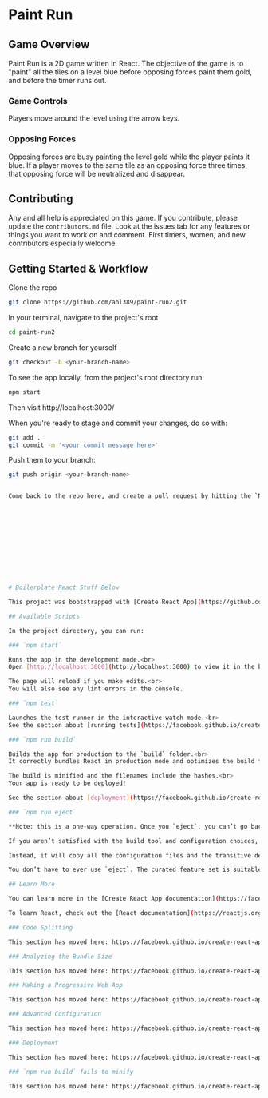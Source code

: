 # Paint Run

## Game Overview

Paint Run is a 2D game written in React. The objective of the game is to "paint" all the tiles on a level blue before opposing forces paint them gold, and before the timer runs out.

### Game Controls

Players move around the level using the arrow keys.

### Opposing Forces

Opposing forces are busy painting the level gold while the player paints it blue. If a player moves to the same tile as an opposing force three times, that opposing force will be neutralized and disappear.


## Contributing

Any and all help is appreciated on this game. If you contribute, please update the `contributors.md` file. Look at the issues tab for any features or things you want to work on and comment. First timers, women, and new contributors especially welcome.

## Getting Started & Workflow

Clone the repo

```bash
git clone https://github.com/ahl389/paint-run2.git
```

In your terminal, navigate to the project's root

```bash
cd paint-run2
```

Create a new branch for yourself

```bash
git checkout -b <your-branch-name>
```

To see the app locally, from the project's root directory run:

```bash
npm start
```

Then visit http://localhost:3000/

When you're ready to stage and commit your changes, do so with:

```bash
git add .
git commit -m '<your commit message here>'
```

Push them to your branch:

```bash
git push origin <your-branch-name>


Come back to the repo here, and create a pull request by hitting the `New Pull Request` button toward the top. Select your branch from the list.












# Boilerplate React Stuff Below

This project was bootstrapped with [Create React App](https://github.com/facebook/create-react-app).

## Available Scripts

In the project directory, you can run:

### `npm start`

Runs the app in the development mode.<br>
Open [http://localhost:3000](http://localhost:3000) to view it in the browser.

The page will reload if you make edits.<br>
You will also see any lint errors in the console.

### `npm test`

Launches the test runner in the interactive watch mode.<br>
See the section about [running tests](https://facebook.github.io/create-react-app/docs/running-tests) for more information.

### `npm run build`

Builds the app for production to the `build` folder.<br>
It correctly bundles React in production mode and optimizes the build for the best performance.

The build is minified and the filenames include the hashes.<br>
Your app is ready to be deployed!

See the section about [deployment](https://facebook.github.io/create-react-app/docs/deployment) for more information.

### `npm run eject`

**Note: this is a one-way operation. Once you `eject`, you can’t go back!**

If you aren’t satisfied with the build tool and configuration choices, you can `eject` at any time. This command will remove the single build dependency from your project.

Instead, it will copy all the configuration files and the transitive dependencies (Webpack, Babel, ESLint, etc) right into your project so you have full control over them. All of the commands except `eject` will still work, but they will point to the copied scripts so you can tweak them. At this point you’re on your own.

You don’t have to ever use `eject`. The curated feature set is suitable for small and middle deployments, and you shouldn’t feel obligated to use this feature. However we understand that this tool wouldn’t be useful if you couldn’t customize it when you are ready for it.

## Learn More

You can learn more in the [Create React App documentation](https://facebook.github.io/create-react-app/docs/getting-started).

To learn React, check out the [React documentation](https://reactjs.org/).

### Code Splitting

This section has moved here: https://facebook.github.io/create-react-app/docs/code-splitting

### Analyzing the Bundle Size

This section has moved here: https://facebook.github.io/create-react-app/docs/analyzing-the-bundle-size

### Making a Progressive Web App

This section has moved here: https://facebook.github.io/create-react-app/docs/making-a-progressive-web-app

### Advanced Configuration

This section has moved here: https://facebook.github.io/create-react-app/docs/advanced-configuration

### Deployment

This section has moved here: https://facebook.github.io/create-react-app/docs/deployment

### `npm run build` fails to minify

This section has moved here: https://facebook.github.io/create-react-app/docs/troubleshooting#npm-run-build-fails-to-minify
